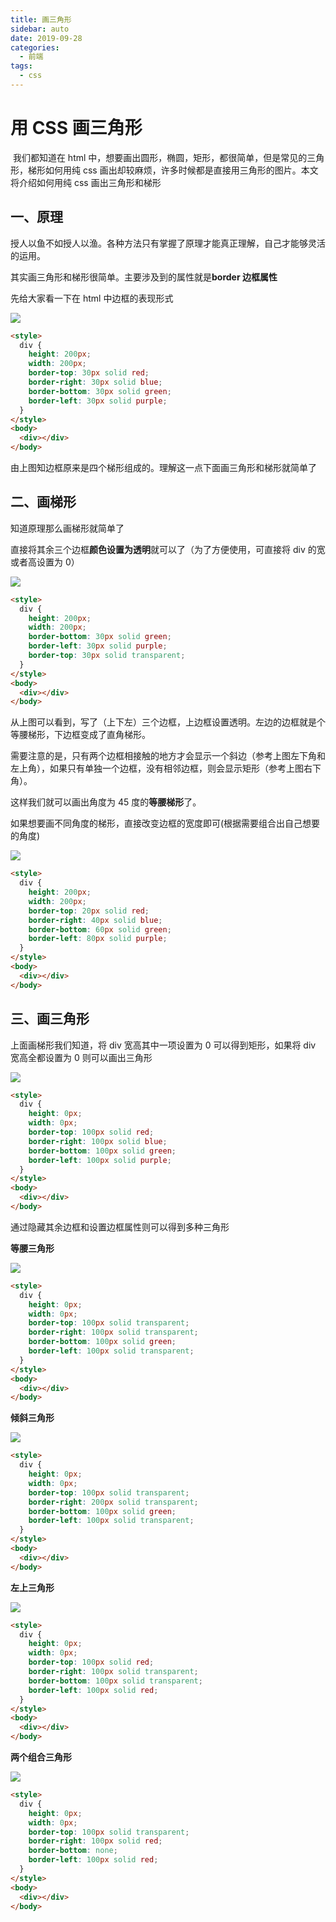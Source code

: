 ```yaml
---
title: 画三角形
sidebar: auto
date: 2019-09-28
categories:
  - 前端
tags:
  - css
---
```


# 用 CSS 画三角形

​ 我们都知道在 html 中，想要画出圆形，椭圆，矩形，都很简单，但是常见的三角形，梯形如何用纯 css 画出却较麻烦，许多时候都是直接用三角形的图片。本文将介绍如何用纯 css 画出三角形和梯形

## 一、原理

​ 授人以鱼不如授人以渔。各种方法只有掌握了原理才能真正理解，自己才能够灵活的运用。

其实画三角形和梯形很简单。主要涉及到的属性就是**border 边框属性**

先给大家看一下在 html 中边框的表现形式

![](https://cdn.jsdelivr.net/gh/dxsixpc/myimg@master/img/css%E7%94%BB%E4%B8%89%E8%A7%92%E5%BD%A201.png)

```html
<style>
  div {
    height: 200px;
    width: 200px;
    border-top: 30px solid red;
    border-right: 30px solid blue;
    border-bottom: 30px solid green;
    border-left: 30px solid purple;
  }
</style>
<body>
  <div></div>
</body>
```

由上图知边框原来是四个梯形组成的。理解这一点下面画三角形和梯形就简单了

## 二、画梯形

知道原理那么画梯形就简单了

直接将其余三个边框**颜色设置为透明**就可以了（为了方便使用，可直接将 div 的宽或者高设置为 0）

![](https://cdn.jsdelivr.net/gh/dxsixpc/myimg@master/img/css%E7%94%BB%E4%B8%89%E8%A7%92%E5%BD%A202.png)

```html
<style>
  div {
    height: 200px;
    width: 200px;
    border-bottom: 30px solid green;
    border-left: 30px solid purple;
    border-top: 30px solid transparent;
  }
</style>
<body>
  <div></div>
</body>
```

从上图可以看到，写了（上下左）三个边框，上边框设置透明。左边的边框就是个等腰梯形，下边框变成了直角梯形。

需要注意的是，只有两个边框相接触的地方才会显示一个斜边（参考上图左下角和左上角），如果只有单独一个边框，没有相邻边框，则会显示矩形（参考上图右下角）。

这样我们就可以画出角度为 45 度的**等腰梯形**了。

如果想要画不同角度的梯形，直接改变边框的宽度即可(根据需要组合出自己想要的角度)

![](https://cdn.jsdelivr.net/gh/dxsixpc/myimg@master/img/css%E7%94%BB%E4%B8%89%E8%A7%92%E5%BD%A203.png)

```html
<style>
  div {
    height: 200px;
    width: 200px;
    border-top: 20px solid red;
    border-right: 40px solid blue;
    border-bottom: 60px solid green;
    border-left: 80px solid purple;
  }
</style>
<body>
  <div></div>
</body>
```

## 三、画三角形

上面画梯形我们知道，将 div 宽高其中一项设置为 0 可以得到矩形，如果将 div 宽高全都设置为 0 则可以画出三角形

![](https://cdn.jsdelivr.net/gh/dxsixpc/myimg@master/img/css%E7%94%BB%E4%B8%89%E8%A7%92%E5%BD%A204.png)

```html
<style>
  div {
    height: 0px;
    width: 0px;
    border-top: 100px solid red;
    border-right: 100px solid blue;
    border-bottom: 100px solid green;
    border-left: 100px solid purple;
  }
</style>
<body>
  <div></div>
</body>
```

通过隐藏其余边框和设置边框属性则可以得到多种三角形

**等腰三角形**

![](https://cdn.jsdelivr.net/gh/dxsixpc/myimg@master/img/css%E7%94%BB%E4%B8%89%E8%A7%92%E5%BD%A205.png)

```html
<style>
  div {
    height: 0px;
    width: 0px;
    border-top: 100px solid transparent;
    border-right: 100px solid transparent;
    border-bottom: 100px solid green;
    border-left: 100px solid transparent;
  }
</style>
<body>
  <div></div>
</body>
```

**倾斜三角形**

![](https://cdn.jsdelivr.net/gh/dxsixpc/myimg@master/img/css%E7%94%BB%E4%B8%89%E8%A7%92%E5%BD%A206.png)

```html
<style>
  div {
    height: 0px;
    width: 0px;
    border-top: 100px solid transparent;
    border-right: 200px solid transparent;
    border-bottom: 100px solid green;
    border-left: 100px solid transparent;
  }
</style>
<body>
  <div></div>
</body>
```

**左上三角形**

![](https://cdn.jsdelivr.net/gh/dxsixpc/myimg@master/img/css%E7%94%BB%E4%B8%89%E8%A7%92%E5%BD%A207.png)

```html
<style>
  div {
    height: 0px;
    width: 0px;
    border-top: 100px solid red;
    border-right: 100px solid transparent;
    border-bottom: 100px solid transparent;
    border-left: 100px solid red;
  }
</style>
<body>
  <div></div>
</body>
```

**两个组合三角形**

![](https://cdn.jsdelivr.net/gh/dxsixpc/myimg@master/img/css%E7%94%BB%E4%B8%89%E8%A7%92%E5%BD%A208.png)

```html
<style>
  div {
    height: 0px;
    width: 0px;
    border-top: 100px solid transparent;
    border-right: 100px solid red;
    border-bottom: none;
    border-left: 100px solid red;
  }
</style>
<body>
  <div></div>
</body>
```
